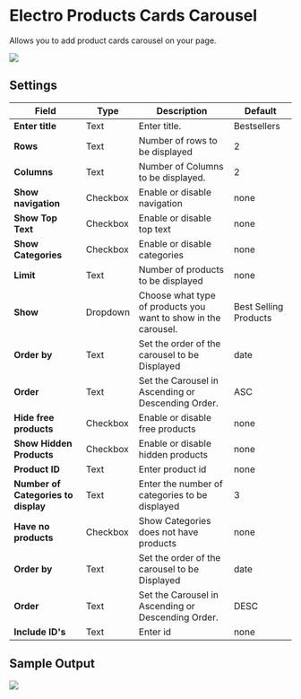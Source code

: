 # Electro Products Cards Carousel

Allows you to add product cards carousel on your page.

![](http://transvelo.github.io/docs/electro/images/vc-electro-products-cards-carousel-setting.png)

## Settings

| Field | Type | Description | Default
| -- | -- | -- | -- |
| **Enter title** | Text |  Enter title. | Bestsellers
| **Rows** | Text |  Number of rows to be displayed | 2
| **Columns** | Text |  Number of Columns to be displayed. | 2
| **Show navigation** | Checkbox | Enable or disable navigation | none
| **Show Top Text** | Checkbox |  Enable or disable top text | none
| **Show Categories** | Checkbox |  Enable or disable categories  | none
| **Limit** | Text | Number of products to be displayed | none
| **Show** | Dropdown | Choose what type of products you want to show in the carousel. | Best Selling Products
| **Order by** | Text |  Set the order of the carousel to be Displayed | date
| **Order** | Text | Set the Carousel in Ascending or Descending Order. | ASC
| **Hide free products** | Checkbox | Enable or disable free products | none
| **Show Hidden Products** | Checkbox |  Enable or disable hidden products | none
| **Product ID** | Text |  Enter product id | none
| **Number of Categories to display** | Text | Enter the number of categories to be displayed | 3
| **Have no products** | Checkbox | Show Categories does not have products | none
| **Order by** | Text |  Set the order of the carousel to be Displayed | date
| **Order** | Text | Set the Carousel in Ascending or Descending Order. | DESC
| **Include ID's** | Text |  Enter id | none


## Sample Output

![](http://transvelo.github.io/docs/electro/images/vc-electro-products-cards-carousel-output.png)
